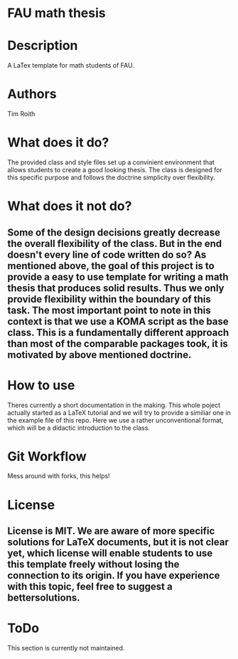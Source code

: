 FAU math thesis
================
# Description
A LaTex template for math students of FAU.
# Authors
Tim Roith
# What does it do?
The provided class and style files set up a convinient environment that 
allows students to create a good looking thesis. The class is designed 
for this specific purpose and follows the doctrine simplicity over 
flexibility.
# What does it not do?
Some of the design decisions greatly decrease the overall flexibility 
of the class. But in the end doesn't every line of code written do so?
As mentioned above, the goal of this project is to provide a easy to use 
template for writing a math thesis that produces solid results. 
Thus we only provide flexibility within the boundary of this task. 
The most important point to note in this context is that we use a
KOMA script as the base class. This is a fundamentally different approach 
than most of the comparable packages took, it is motivated by above mentioned 
doctrine.
--------------------------------------
# How to use
Theres currently a short documentation in the making. This whole poject 
actually started as a LaTeX tutorial and we will try to provide a similiar 
one in the example file of this repo. Here we use a rather unconventional 
format, which will be a didactic introduction to the class.
# Git Workflow
Mess around with forks, this helps!
# License
License is MIT. We are aware of more specific solutions for LaTeX documents, 
but it is not clear yet, which license will enable students to use this 
template freely without losing the connection to its origin. If you have 
experience with this topic, feel free to suggest a bettersolutions.
--------------------------------------
# ToDo
This section is currently not maintained.
